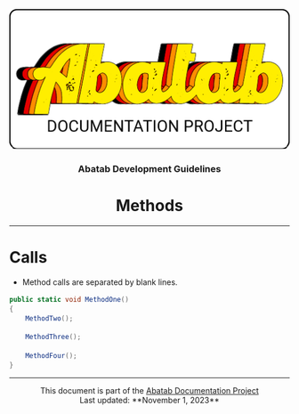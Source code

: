 <div align="center">
	<img src="../../_attachments/Logo/AbatabDocumentationProjectLogo.png">
	<h3>
			Abatab Development Guidelines
	</h3>
		<h1>
			Methods
	</h1>
</div>

***

# Calls

- Method calls are separated by blank lines.

```csharp
public static void MethodOne()
{
	MethodTwo();
	
	MethodThree();
	
	MethodFour();
}
```




***

<div align="center">
	This document is part of the <a href="https://spectrum-health-systems.github.io/Abatab-Documentation-Project/">Abatab Documentation Project</a>
	<br>
	Last updated: **November 1, 2023**
</div>
